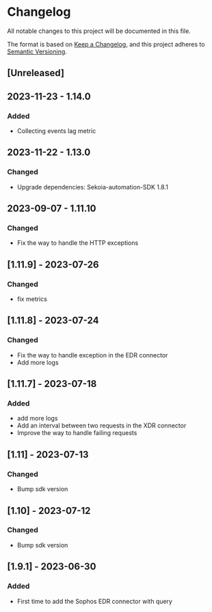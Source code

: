 # Changelog

All notable changes to this project will be documented in this file.

The format is based on [Keep a Changelog](https://keepachangelog.com/en/1.0.0/),
and this project adheres to [Semantic Versioning](https://semver.org/spec/v2.0.0.html).

## [Unreleased]

## 2023-11-23 - 1.14.0

### Added

- Collecting events lag metric

## 2023-11-22 - 1.13.0

### Changed

- Upgrade dependencies: Sekoia-automation-SDK 1.8.1

## 2023-09-07 - 1.11.10

### Changed

- Fix the way to handle the HTTP exceptions

## [1.11.9] - 2023-07-26

### Changed

- fix metrics

## [1.11.8] - 2023-07-24

### Changed

- Fix the way to handle exception in the EDR connector
- Add more logs

## [1.11.7] - 2023-07-18

### Added

- add more logs
- Add an interval between two requests in the XDR connector
- Improve the way to handle failing requests

## [1.11] - 2023-07-13

### Changed

- Bump sdk version

## [1.10] - 2023-07-12

### Changed

- Bump sdk version

## [1.9.1] - 2023-06-30

### Added

- First time to add the Sophos EDR connector with query
